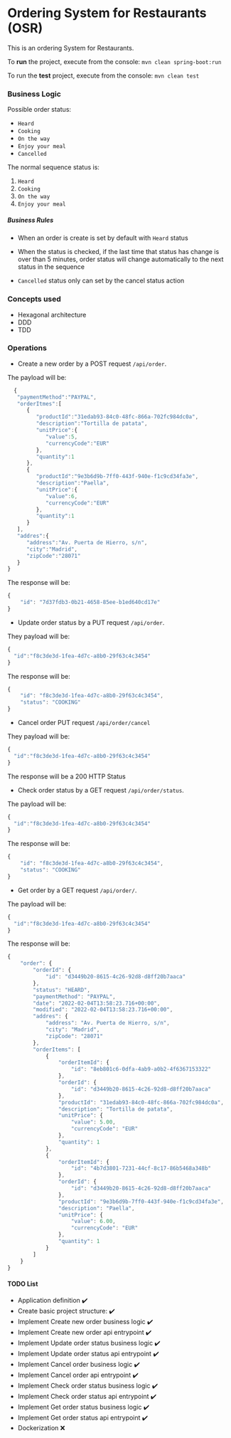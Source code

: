 # Ordering System for Restaurants (OSR)

This is an ordering System for Restaurants.

To **run** the project, execute from the console: `mvn clean spring-boot:run`

To run the **test** project, execute from the console: `mvn clean test`

### Business Logic

Possible order status:
- `Heard`
- `Cooking`
- `On the way`
- `Enjoy your meal`
- `Cancelled`

The normal sequence status is: 
1. `Heard`
2. `Cooking`
3. `On the way`
4. `Enjoy your meal`

##### Business Rules
* When an order is create is set by default with `Heard` status

* When the status is checked, if the last time that status has change is over than 5 minutes, order status will change automatically to the next status in the sequence

* `Cancelled` status only can set by the cancel status action


### Concepts used

- Hexagonal architecture
- DDD
- TDD

### Operations

- Create a new order by a POST request `/api/order`.

The payload will be:

```javascript
  {
   "paymentMethod":"PAYPAL",
   "orderItmes":[
      {
         "productId":"31edab93-84c0-48fc-866a-702fc984dc0a",
         "description":"Tortilla de patata",
         "unitPrice":{
            "value":5,
            "currencyCode":"EUR"
         },
         "quantity":1
      },
      {
         "productId":"9e3b6d9b-7ff0-443f-940e-f1c9cd34fa3e",
         "description":"Paella",
         "unitPrice":{
            "value":6,
            "currencyCode":"EUR"
         },
         "quantity":1
      }
   ],
   "addres":{
      "address":"Av. Puerta de Hierro, s/n",
      "city":"Madrid",
      "zipCode":"28071"
   }
}
```

The response will be:

```javascript
{
    "id": "7d37fdb3-0b21-4658-85ee-b1ed640cd17e"
}
```

- Update order status by a PUT request `/api/order`.

They payload will be:

```javascript
{
  "id":"f8c3de3d-1fea-4d7c-a8b0-29f63c4c3454"
}
```

The response will be:

```javascript
{
    "id": "f8c3de3d-1fea-4d7c-a8b0-29f63c4c3454",
    "status": "COOKING"
}
```

- Cancel order PUT request `/api/order/cancel`

They payload will be:

```javascript
{
  "id":"f8c3de3d-1fea-4d7c-a8b0-29f63c4c3454"
}
```

The response will be a 200 HTTP Status

- Check order status by a GET request `/api/order/status`.

The payload will be:

```javascript
{
  "id":"f8c3de3d-1fea-4d7c-a8b0-29f63c4c3454"
}
```

The response will be:

```javascript
{
    "id": "f8c3de3d-1fea-4d7c-a8b0-29f63c4c3454",
    "status": "COOKING"
}
```

- Get order by a GET request `/api/order/`.

The payload will be:

```javascript
{
  "id":"f8c3de3d-1fea-4d7c-a8b0-29f63c4c3454"
}
```

The response will be:

```javascript
{
    "order": {
        "orderId": {
            "id": "d3449b20-8615-4c26-92d8-d8ff20b7aaca"
        },
        "status": "HEARD",
        "paymentMethod": "PAYPAL",
        "date": "2022-02-04T13:58:23.716+00:00",
        "modified": "2022-02-04T13:58:23.716+00:00",
        "addres": {
            "address": "Av. Puerta de Hierro, s/n",
            "city": "Madrid",
            "zipCode": "28071"
        },
        "orderItems": [
            {
                "orderItemId": {
                    "id": "8eb801c6-0dfa-4ab9-a0b2-4f6367153322"
                },
                "orderId": {
                    "id": "d3449b20-8615-4c26-92d8-d8ff20b7aaca"
                },
                "productId": "31edab93-84c0-48fc-866a-702fc984dc0a",
                "description": "Tortilla de patata",
                "unitPrice": {
                    "value": 5.00,
                    "currencyCode": "EUR"
                },
                "quantity": 1
            },
            {
                "orderItemId": {
                    "id": "4b7d3801-7231-44cf-8c17-86b5468a348b"
                },
                "orderId": {
                    "id": "d3449b20-8615-4c26-92d8-d8ff20b7aaca"
                },
                "productId": "9e3b6d9b-7ff0-443f-940e-f1c9cd34fa3e",
                "description": "Paella",
                "unitPrice": {
                    "value": 6.00,
                    "currencyCode": "EUR"
                },
                "quantity": 1
            }
        ]
    }
}
```


#### TODO List

- Application definition :heavy_check_mark:
- Create basic project structure: :heavy_check_mark:
- Implement Create new order business logic :heavy_check_mark:
- Implement Create new order api entrypoint :heavy_check_mark:
- Implement Update order status business logic :heavy_check_mark:
- Implement Update order status api entrypoint :heavy_check_mark:
- Implement Cancel order business logic :heavy_check_mark:
- Implement Cancel order api entrypoint :heavy_check_mark:
- Implement Check order status business logic :heavy_check_mark:
- Implement Check order status api entrypoint :heavy_check_mark:
- Implement Get order status business logic :heavy_check_mark:
- Implement Get order status api entrypoint :heavy_check_mark:
- Dockerization :x:
